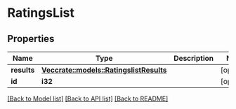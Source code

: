 # RatingsList

## Properties

Name | Type | Description | Notes
------------ | ------------- | ------------- | -------------
**results** | [**Vec<crate::models::RatingslistResults>**](ratingslist_results.md) |  | [optional] 
**id** | **i32** |  | [optional] 

[[Back to Model list]](../README.md#documentation-for-models) [[Back to API list]](../README.md#documentation-for-api-endpoints) [[Back to README]](../README.md)


